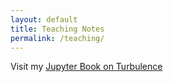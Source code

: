 ```yaml
---
layout: default
title: Teaching Notes
permalink: /teaching/
---
```


Visit my [Jupyter Book on Turbulence](https://isgiddy.github.io/intro_to_turbulence/intro.html)
